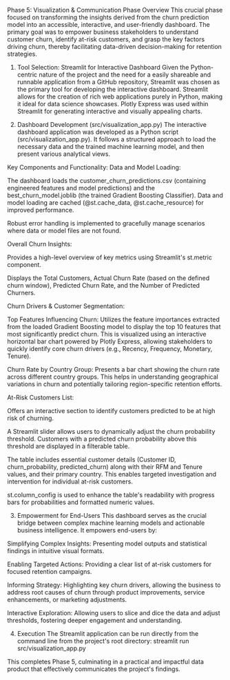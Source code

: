 Phase 5: Visualization & Communication
Phase Overview
This crucial phase focused on transforming the insights derived from the churn prediction model into an accessible, interactive, and user-friendly dashboard. The primary goal was to empower business stakeholders to understand customer churn, identify at-risk customers, and grasp the key factors driving churn, thereby facilitating data-driven decision-making for retention strategies.

1. Tool Selection: Streamlit for Interactive Dashboard
Given the Python-centric nature of the project and the need for a easily shareable and runnable application from a GitHub repository, Streamlit was chosen as the primary tool for developing the interactive dashboard. Streamlit allows for the creation of rich web applications purely in Python, making it ideal for data science showcases. Plotly Express was used within Streamlit for generating interactive and visually appealing charts.

2. Dashboard Development (src/visualization_app.py)
The interactive dashboard application was developed as a Python script (src/visualization_app.py). It follows a structured approach to load the necessary data and the trained machine learning model, and then present various analytical views.

Key Components and Functionality:
Data and Model Loading:

The dashboard loads the customer_churn_predictions.csv (containing engineered features and model predictions) and the best_churn_model.joblib (the trained Gradient Boosting Classifier). Data and model loading are cached (@st.cache_data, @st.cache_resource) for improved performance.

Robust error handling is implemented to gracefully manage scenarios where data or model files are not found.

Overall Churn Insights:

Provides a high-level overview of key metrics using Streamlit's st.metric component.

Displays the Total Customers, Actual Churn Rate (based on the defined churn window), Predicted Churn Rate, and the Number of Predicted Churners.

Churn Drivers & Customer Segmentation:

Top Features Influencing Churn: Utilizes the feature importances extracted from the loaded Gradient Boosting model to display the top 10 features that most significantly predict churn. This is visualized using an interactive horizontal bar chart powered by Plotly Express, allowing stakeholders to quickly identify core churn drivers (e.g., Recency, Frequency, Monetary, Tenure).

Churn Rate by Country Group: Presents a bar chart showing the churn rate across different country groups. This helps in understanding geographical variations in churn and potentially tailoring region-specific retention efforts.

At-Risk Customers List:

Offers an interactive section to identify customers predicted to be at high risk of churning.

A Streamlit slider allows users to dynamically adjust the churn probability threshold. Customers with a predicted churn probability above this threshold are displayed in a filterable table.

The table includes essential customer details (Customer ID, churn_probability, predicted_churn) along with their RFM and Tenure values, and their primary country. This enables targeted investigation and intervention for individual at-risk customers.

st.column_config is used to enhance the table's readability with progress bars for probabilities and formatted numeric values.

3. Empowerment for End-Users
This dashboard serves as the crucial bridge between complex machine learning models and actionable business intelligence. It empowers end-users by:

Simplifying Complex Insights: Presenting model outputs and statistical findings in intuitive visual formats.

Enabling Targeted Actions: Providing a clear list of at-risk customers for focused retention campaigns.

Informing Strategy: Highlighting key churn drivers, allowing the business to address root causes of churn through product improvements, service enhancements, or marketing adjustments.

Interactive Exploration: Allowing users to slice and dice the data and adjust thresholds, fostering deeper engagement and understanding.

4. Execution
The Streamlit application can be run directly from the command line from the project's root directory:
streamlit run src/visualization_app.py

This completes Phase 5, culminating in a practical and impactful data product that effectively communicates the project's findings.